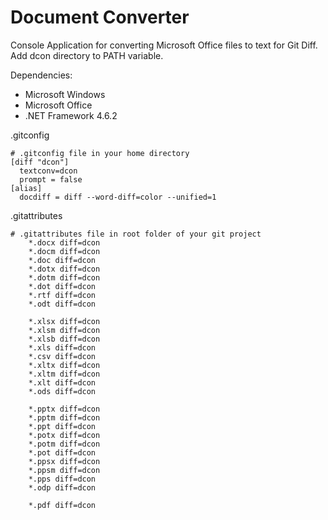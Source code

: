 # Document Converter

Console Application for converting Microsoft Office files to text for Git Diff. Add dcon directory to PATH variable.

Dependencies:

* Microsoft Windows 
* Microsoft Office
* .NET Framework 4.6.2
 

.gitconfig
```git
# .gitconfig file in your home directory
[diff "dcon"]
  textconv=dcon
  prompt = false
[alias]
  docdiff = diff --word-diff=color --unified=1
```

.gitattributes
```git
# .gitattributes file in root folder of your git project
    *.docx diff=dcon
    *.docm diff=dcon
    *.doc diff=dcon
    *.dotx diff=dcon
    *.dotm diff=dcon
    *.dot diff=dcon
    *.rtf diff=dcon
    *.odt diff=dcon

    *.xlsx diff=dcon
    *.xlsm diff=dcon
    *.xlsb diff=dcon
    *.xls diff=dcon
    *.csv diff=dcon
    *.xltx diff=dcon
    *.xltm diff=dcon
    *.xlt diff=dcon
    *.ods diff=dcon 

    *.pptx diff=dcon
    *.pptm diff=dcon
    *.ppt diff=dcon
    *.potx diff=dcon
    *.potm diff=dcon
    *.pot diff=dcon
    *.ppsx diff=dcon
    *.ppsm diff=dcon
    *.pps diff=dcon
    *.odp diff=dcon

    *.pdf diff=dcon
```
